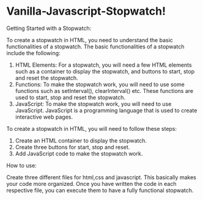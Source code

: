 # Vanilla-Javascript-Stopwatch!
Getting Started with a Stopwatch:

To create a stopwatch in HTML, you need to understand the basic functionalities of a stopwatch. The basic functionalities of a stopwatch include the following:
1.	HTML Elements: For a stopwatch, you will need a few HTML elements such as a container to display the stopwatch, and buttons to start, stop and reset the stopwatch.
2.	Functions: To make the stopwatch work, you will need to use some functions such as setInterval(), clearInterval() etc. These functions are used to start, stop and reset the stopwatch.
3.	JavaScript: To make the stopwatch work, you will need to use JavaScript. JavaScript is a programming language that is used to create interactive web pages.

To create a stopwatch in HTML, you will need to follow these steps:
1.	Create an HTML container to display the stopwatch.
2.	Create three buttons for start, stop and reset.
3.	Add JavaScript code to make the stopwatch work.


How to use:

Create three different files for html,css and javascript. This basically makes your code more organized. Once you have written the code in each respective file, you can execute them to have a fully functional stopwatch.
